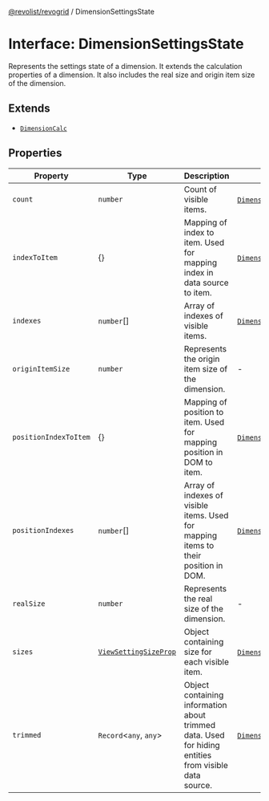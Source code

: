 [@revolist/revogrid](README.md) / DimensionSettingsState

# Interface: DimensionSettingsState

Represents the settings state of a dimension.
It extends the calculation properties of a dimension.
It also includes the real size and origin item size of the dimension.

## Extends

- [`DimensionCalc`](Interface.DimensionCalc.md)

## Properties

| Property | Type | Description | Inherited from | Defined in |
| ------ | ------ | ------ | ------ | ------ |
| `count` | `number` | Count of visible items. | [`DimensionCalc`](Interface.DimensionCalc.md).`count` | [src/types/interfaces.ts:581](https://github.com/revolist/revogrid/blob/69db770b4dd0e83354c8d987e03567beaf944291/src/types/interfaces.ts#L581) |
| `indexToItem` | \{\} | Mapping of index to item. Used for mapping index in data source to item. | [`DimensionCalc`](Interface.DimensionCalc.md).`indexToItem` | [src/types/interfaces.ts:604](https://github.com/revolist/revogrid/blob/69db770b4dd0e83354c8d987e03567beaf944291/src/types/interfaces.ts#L604) |
| `indexes` | `number`[] | Array of indexes of visible items. | [`DimensionCalc`](Interface.DimensionCalc.md).`indexes` | [src/types/interfaces.ts:576](https://github.com/revolist/revogrid/blob/69db770b4dd0e83354c8d987e03567beaf944291/src/types/interfaces.ts#L576) |
| `originItemSize` | `number` | Represents the origin item size of the dimension. | - | [src/types/interfaces.ts:636](https://github.com/revolist/revogrid/blob/69db770b4dd0e83354c8d987e03567beaf944291/src/types/interfaces.ts#L636) |
| `positionIndexToItem` | \{\} | Mapping of position to item. Used for mapping position in DOM to item. | [`DimensionCalc`](Interface.DimensionCalc.md).`positionIndexToItem` | [src/types/interfaces.ts:593](https://github.com/revolist/revogrid/blob/69db770b4dd0e83354c8d987e03567beaf944291/src/types/interfaces.ts#L593) |
| `positionIndexes` | `number`[] | Array of indexes of visible items. Used for mapping items to their position in DOM. | [`DimensionCalc`](Interface.DimensionCalc.md).`positionIndexes` | [src/types/interfaces.ts:587](https://github.com/revolist/revogrid/blob/69db770b4dd0e83354c8d987e03567beaf944291/src/types/interfaces.ts#L587) |
| `realSize` | `number` | Represents the real size of the dimension. | - | [src/types/interfaces.ts:631](https://github.com/revolist/revogrid/blob/69db770b4dd0e83354c8d987e03567beaf944291/src/types/interfaces.ts#L631) |
| `sizes` | [`ViewSettingSizeProp`](TypeAlias.ViewSettingSizeProp.md) | Object containing size for each visible item. | [`DimensionCalc`](Interface.DimensionCalc.md).`sizes` | [src/types/interfaces.ts:620](https://github.com/revolist/revogrid/blob/69db770b4dd0e83354c8d987e03567beaf944291/src/types/interfaces.ts#L620) |
| `trimmed` | `Record`\<`any`, `any`\> | Object containing information about trimmed data. Used for hiding entities from visible data source. | [`DimensionCalc`](Interface.DimensionCalc.md).`trimmed` | [src/types/interfaces.ts:615](https://github.com/revolist/revogrid/blob/69db770b4dd0e83354c8d987e03567beaf944291/src/types/interfaces.ts#L615) |
